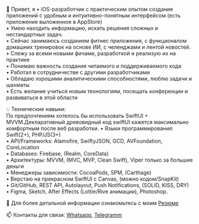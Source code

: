 <p>👋 Привет, я • iOS-разработчик с практическим опытом создания приложений с удобным и интуитивно-понятным интерфейсом (есть приложение выложенное в AppStore)</br>
• Умею находить информацию, искать решения сложных и нестандартных задач.</br>
• Сейчас занимаюсь созданием фитнес приложения, с функционалом домашних тренировок на основе ИИ, с челенджами и лентой новостей.</br>
• Слежу за всеми новыми фичами, разработкой и реализую их на практике</br>
• Понимаю важность создания читаемого и поддерживаемого кода</br>
• Работал в сотрудничестве с другими разработчиками</br>
• Обладаю хорошими аналитическими способностями, люблю задачи и шахматы</br>
• Есть желание учиться новым технологиям, посещать конференции и развиваться в этой области</p>

<p>💡 Технические навыки: </br>
По предпочтениям хотелось бы использовать SwiftUI + MVVM.Декларативный древовидный код swiftUI кажется максимально комфортным после веб разработки.
• Языки программирования: Swift(2+), PHP/JS(3+)</br>
• API/Frameworks: Alamofire, SwiftyJSON, GCD, AVFoundation, CoreLocation</br>
• Databases: Firebase, (Realm, CoreData)</br>
• Архитектуры: MVVM, (MVC, MVP, Clean Swift), Viper только за большие деньги</br>
• Менеджеры зависимости: CocoaPods, SPM, (Carthage)</br>
• Верстаю на прекрасном SwiftUI с Canvas, (можно кодом/SnapKit)</br>
• Git/GitHub, REST API, Autolayout, Push Notifications, (SOLID, KISS, DRY)</br>
• Figma, Sketch, After Effects (Lottie/Rive анимации), Photoshop.</br>
</p>

📄 Для более детальной информации ознакомьтесь с моим <a href="https://drive.google.com/file/d/1SpVcB1UJYebwgfaL3DLxxQQlhU0wdmyv/view?usp=sharing" rel="nofollow">Резюме</a>

📫 Контакты для связи: <a href="https://wa.me/79671011019?text=Vacancy%20iOS-Developer" rel="nofollow">Whatsapp</a>, <a href="https://telegram.me/MoTivaTion_4LiFe" rel="nofollow">Telegramm</a>

<!---
exepr0gaming/exepr0gaming is a ✨ special ✨ repository because its `README.md` (this file) appears on your GitHub profile.
You can click the Preview link to take a look at your changes.
--->
